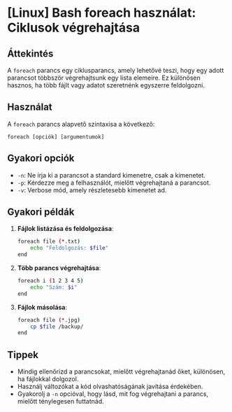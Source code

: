 # [Linux] Bash foreach használat: Ciklusok végrehajtása

## Áttekintés
A `foreach` parancs egy ciklusparancs, amely lehetővé teszi, hogy egy adott parancsot többször végrehajtsunk egy lista elemeire. Ez különösen hasznos, ha több fájlt vagy adatot szeretnénk egyszerre feldolgozni.

## Használat
A `foreach` parancs alapvető szintaxisa a következő:

```
foreach [opciók] [argumentumok]
```

## Gyakori opciók
- `-n`: Ne írja ki a parancsot a standard kimenetre, csak a kimenetet.
- `-p`: Kérdezze meg a felhasználót, mielőtt végrehajtaná a parancsot.
- `-v`: Verbose mód, amely részletesebb kimenetet ad.

## Gyakori példák
1. **Fájlok listázása és feldolgozása**:
   ```bash
   foreach file (*.txt)
       echo "Feldolgozás: $file"
   end
   ```

2. **Több parancs végrehajtása**:
   ```bash
   foreach i (1 2 3 4 5)
       echo "Szám: $i"
   end
   ```

3. **Fájlok másolása**:
   ```bash
   foreach file (*.jpg)
       cp $file /backup/
   end
   ```

## Tippek
- Mindig ellenőrizd a parancsokat, mielőtt végrehajtanád őket, különösen, ha fájlokkal dolgozol.
- Használj változókat a kód olvashatóságának javítása érdekében.
- Gyakorolj a `-n` opcióval, hogy lásd, mit fog végrehajtani a parancs, mielőtt ténylegesen futtatnád.